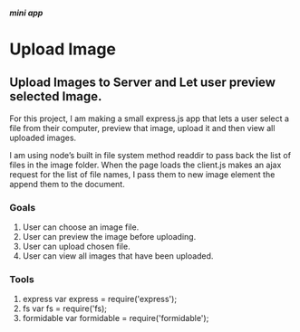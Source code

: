 ##### mini app
# Upload Image
## Upload Images to Server and Let user preview selected Image. 
For this project, I am making a small express.js app that lets a user select a file from their computer, preview that image, upload it and then view all uploaded images. 

I am using node’s built in file system method readdir to pass back the list of files in the image folder. When the page loads the client.js makes an ajax request for the list of file names, I pass them to new image element the append them to the document.

### Goals
1. User can choose an image file.
2. User can preview the image before uploading.
3. User can upload chosen file.
4. User can view all images that have been uploaded.

### Tools
1. express var express = require('express');
2. fs var fs = require('fs);
3. formidable var formidable = require('formidable');
